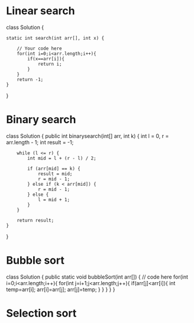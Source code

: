 # Linear search
class Solution {

    static int search(int arr[], int x) {

        // Your code here
        for(int i=0;i<arr.length;i++){
            if(x==arr[i]){
                return i;
            }
        }
        return -1;
    }
}

# Binary search
class Solution {
    public int binarysearch(int[] arr, int k) {
        int l = 0, r = arr.length - 1;
        int result = -1;

        while (l <= r) {
            int mid = l + (r - l) / 2;

            if (arr[mid] == k) {
                result = mid;      
                r = mid - 1;       
            } else if (k < arr[mid]) {
                r = mid - 1;
            } else {
                l = mid + 1;
            }
        }

        return result;
    }
}

# Bubble sort
class Solution {
    public static void bubbleSort(int arr[]) {
        // code here
        for(int i=0;i<arr.length;i++){
            for(int j=i+1;j<arr.length;j++){
                if(arr[j]<arr[i]){
                    int temp=arr[i];
                    arr[i]=arr[j];
                    arr[j]=temp;
                }
            }
        }
    }
}

# Selection sort
